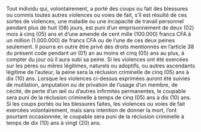 Tout individu qui, volontairement, a porté des coups ou fait des blessures ou commis toutes autres violences ou voies de fait, s’il est résulté de ces sortes de violences, une maladie ou une incapacité de travail personnel pendant plus de huit (08) jours, est puni d’un emprisonnement de deux (02) mois à cinq (05) ans et d’une amende de cent mille (100.000) francs CFA à un million (1.000.000) de francs CFA ou de l’une de ces deux peines seulement.
Il pourra en outre être privé des droits mentionnés en l’article 38 du présent code pendant un (01) an au moins et cinq (05) ans au plus, à compter du jour où il aura subi sa peine.
Si les violences ont été exercées sur les pères ou mères légitimes, naturels ou adoptifs, ou autres ascendants légitime de l’auteur, la peine sera la réclusion criminelle de cinq (05) ans à dix (10) ans.
Lorsque les violences ci-dessus exprimées auront été suivies de mutilation, amputation ou de privation de l’usage d’un membre, de cécité, de perte d’un œil ou d’autres infirmités permanentes, le coupable sera puni de la réclusion criminelle à temps de cinq (05) ans à dix (10) ans.
Si les coups portés ou les blessures faites, les violences ou voies de fait exercées volontairement, mais sans intention de donner la mort, l’ont pourtant occasionnée, le coupable sera puni de la réclusion criminelle à temps de dix (10) ans à vingt (20) ans.